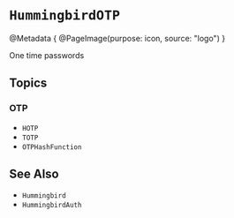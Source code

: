# ``HummingbirdOTP``

@Metadata {
    @PageImage(purpose: icon, source: "logo")
}

One time passwords

## Topics

### OTP

- ``HOTP``
- ``TOTP``
- ``OTPHashFunction``

## See Also

- ``Hummingbird``
- ``HummingbirdAuth``
